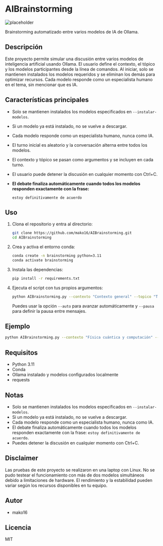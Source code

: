 # AIBrainstorming

![placeholder](docs/brainstorming_placeholder.png)

Brainstorming automatizado entre varios modelos de IA de Ollama.

## Descripción
Este proyecto permite simular una discusión entre varios modelos de inteligencia artificial usando Ollama. El usuario define el contexto, el tópico y los modelos participantes desde la línea de comandos. Al iniciar, solo se mantienen instalados los modelos requeridos y se eliminan los demás para optimizar recursos. Cada modelo responde como un especialista humano en el tema, sin mencionar que es IA.

## Características principales
- Solo se mantienen instalados los modelos especificados en `--instalar-modelos`.
- Si un modelo ya está instalado, no se vuelve a descargar.
- Cada modelo responde como un especialista humano, nunca como IA.
- El turno inicial es aleatorio y la conversación alterna entre todos los modelos.
- El contexto y tópico se pasan como argumentos y se incluyen en cada turno.
- El usuario puede detener la discusión en cualquier momento con Ctrl+C.
- **El debate finaliza automáticamente cuando todos los modelos responden exactamente con la frase:**

  `estoy definitivamente de acuerdo`

## Uso
1. Clona el repositorio y entra al directorio:
   ```sh
   git clone https://github.com/mako16/AIBrainstorming.git
   cd AIBrainstorming
   ```
2. Crea y activa el entorno conda:
   ```sh
   conda create -n brainstorming python=3.11
   conda activate brainstorming
   ```
3. Instala las dependencias:
   ```sh
   pip install -r requirements.txt
   ```
4. Ejecuta el script con tus propios argumentos:
   ```sh
   python AIBrainstorming.py --contexto "Contexto general" --topico "Tópico del brainstorming" --instalar-modelos modelo1 modelo2 ...
   ```
   Puedes usar la opción `--auto` para avanzar automáticamente y `--pausa` para definir la pausa entre mensajes.

## Ejemplo
```sh
python AIBrainstorming.py --contexto "Física cuántica y computación" --topico "¿Cómo podría la computación cuántica revolucionar la inteligencia artificial?" --instalar-modelos deepseek-llm:7b-chat llama3.2 mixtral --auto --pausa 2
```

## Requisitos
- Python 3.11
- Conda
- Ollama instalado y modelos configurados localmente
- requests

## Notas
- Solo se mantienen instalados los modelos especificados en `--instalar-modelos`.
- Si un modelo ya está instalado, no se vuelve a descargar.
- Cada modelo responde como un especialista humano, nunca como IA.
- El debate finaliza automáticamente cuando todos los modelos responden exactamente con la frase: `estoy definitivamente de acuerdo`.
- Puedes detener la discusión en cualquier momento con Ctrl+C.

## Disclaimer

Las pruebas de este proyecto se realizaron en una laptop con Linux. No se pudo testear el funcionamiento con más de dos modelos simultáneos debido a limitaciones de hardware. El rendimiento y la estabilidad pueden variar según los recursos disponibles en tu equipo.

## Autor
- mako16

## Licencia
MIT
